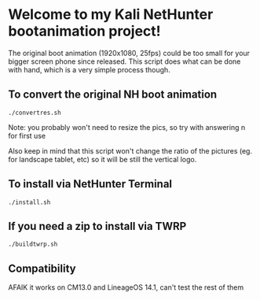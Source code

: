 # Welcome to my Kali NetHunter bootanimation project!

The original boot animation (1920x1080, 25fps) could be too small for your bigger screen phone since released. This script does what can be done with hand, which is a very simple process though.

## To convert the original NH boot animation

`./convertres.sh`

Note: you probably won't need to resize the pics, so try with answering n for first use

Also keep in mind that this script won't change the ratio of the pictures (eg. for landscape tablet, etc) so it will be still the vertical logo.

## To install via NetHunter Terminal

`./install.sh`

## If you need a zip to install via TWRP

`./buildtwrp.sh`

## Compatibility

AFAIK it works on CM13.0 and LineageOS 14.1, can't test the rest of them
